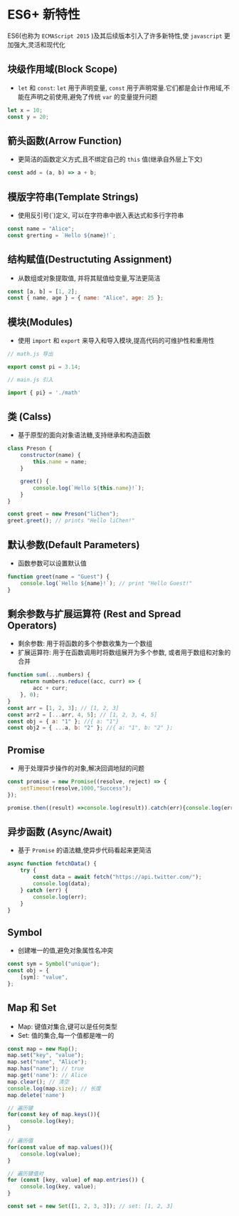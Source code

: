 # ES6+ 新特性

ES6(也称为 `ECMAScript 2015` )及其后续版本引入了许多新特性,使 `javascript` 更加强大,灵活和现代化

## 块级作用域(Block Scope)

-   `let` 和 `const`: `let` 用于声明变量, `const` 用于声明常量.它们都是会计作用域,不能在声明之前使用,避免了传统 `var` 的变量提升问题

```js
let x = 10;
const y = 20;
```

## 箭头函数(Arrow Function)

-   更简洁的函数定义方式,且不绑定自己的 `this` 值(继承自外层上下文)

```js
const add = (a, b) => a + b;
```

## 模版字符串(Template Strings)

-   使用反引号(`)定义, 可以在字符串中嵌入表达式和多行字符串

```js
const name = "Alice";
const grerting = `Hello ${name}!`;
```

## 结构赋值(Destructuting Assignment)

-   从数组或对象提取值, 并将其赋值给变量,写法更简洁

```js
const [a, b] = [1, 2];
const { name, age } = { name: "Alice", age: 25 };
```

## 模块(Modules)

-   使用 `import` 和 `export` 来导入和导入模块,提高代码的可维护性和重用性

```js
// math.js 导出

export const pi = 3.14;

// main.js 引入

import { pi} = './math'
```

## 类 (Calss)

-   基于原型的面向对象语法糖,支持继承和构造函数

```js
class Preson {
    constructor(name) {
        this.name = name;
    }

    greet() {
        console.log(`Hello ${this.name}!`);
    }
}

const greet = new Preson("liChen");
greet.greet(); // prints "Hello liChen!"
```

## 默认参数(Default Parameters)

-   函数参数可以设置默认值

```js
function greet(name = "Guest") {
    console.log(`Hello ${name}!`); // print "Hello Guest!"
}
```

## 剩余参数与扩展运算符 (Rest and Spread Operators)

-   剩余参数: 用于将函数的多个参数收集为一个数组
-   扩展运算符: 用于在函数调用时将数组展开为多个参数, 或者用于数组和对象的合并

```js
function sum(...numbers) {
    return numbers.reduce((acc, curr) => {
        acc + curr;
    }, 0);
}
const arr = [1, 2, 3]; // [1, 2, 3]
const arr2 = [...arr, 4, 5]; // [1, 2, 3, 4, 5]
const obj = { a: "1" }; //{ a: "1"}
const obj2 = { ...a, b: "2" }; //{ a: "1", b: "2" };
```

## Promise

-   用于处理异步操作的对象,解决回调地狱的问题

```js
const promise = new Promise((resolve, reject) => {
    setTimeout(resolve,1000,"Success");
});

promise.then((result) =>console.log(result)).catch(err){console.log(err)}
```

## 异步函数 (Async/Await)

-   基于 `Promise` 的语法糖,使异步代码看起来更简洁

```js
async function fetchData() {
    try {
        const data = await fetch("https://api.twitter.com/");
        console.log(data);
    } catch (err) {
        console.log(err);
    }
}
```

## Symbol

-   创建唯一的值,避免对象属性名冲突

```js
const sym = Symbol("unique");
const obj = {
    [sym]: "value",
};
```

## Map 和 Set

-   Map: 键值对集合,键可以是任何类型
-   Set: 值的集合,每一个值都是唯一的

```js
const map = new Map();
map.set("key", "value");
map.set("name", "Alice");
map.has("name"); // true
map.get('name'): // Alice
map.clear(); // 清空
console.log(map.size); // 长度
map.delete('name')

// 遍历键
for(const key of map.keys()){
    console.log(key);
}

// 遍历值
for(const value of map.values()){
    console.log(value);
}

// 遍历键值对
for (const [key, value] of map.entries()) {
    console.log(key, value);
}

const set = new Set([1, 2, 3, 3]); // set: [1, 2, 3]
```
